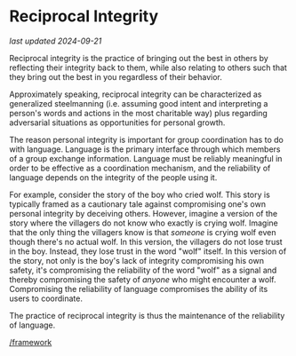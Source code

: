 # Reciprocal Integrity

_last updated 2024-09-21_

Reciprocal integrity is the practice of bringing out the best in others by reflecting their integrity back to them, while also relating to others such that they bring out the best in you regardless of their behavior.

Approximately speaking, reciprocal integrity can be characterized as generalized steelmanning (i.e. assuming good intent and interpreting a person's words and actions in the most charitable way) plus regarding adversarial situations as opportunities for personal growth.

The reason personal integrity is important for group coordination has to do with language. Language is the primary interface through which members of a group exchange information. Language must be reliably meaningful in order to be effective as a coordination mechanism, and the reliability of language depends on the integrity of the people using it.

For example, consider the story of the boy who cried wolf. This story is typically framed as a cautionary tale against compromising one's own personal integrity by deceiving others. However, imagine a version of the story where the villagers do not know who exactly is crying wolf. Imagine that the only thing the villagers know is that _someone_ is crying wolf even though there's no actual wolf. In this version, the villagers do not lose trust in the boy. Instead, they lose trust in the word "wolf" itself. In this version of the story, not only is the boy's lack of integrity compromising his own safety, it's compromising the reliability of the word "wolf" as a signal and thereby compromising the safety of _anyone_ who might encounter a wolf. Compromising the reliability of language compromises the ability of its users to coordinate.

The practice of reciprocal integrity is thus the maintenance of the reliability of language.

[/framework](/framework)